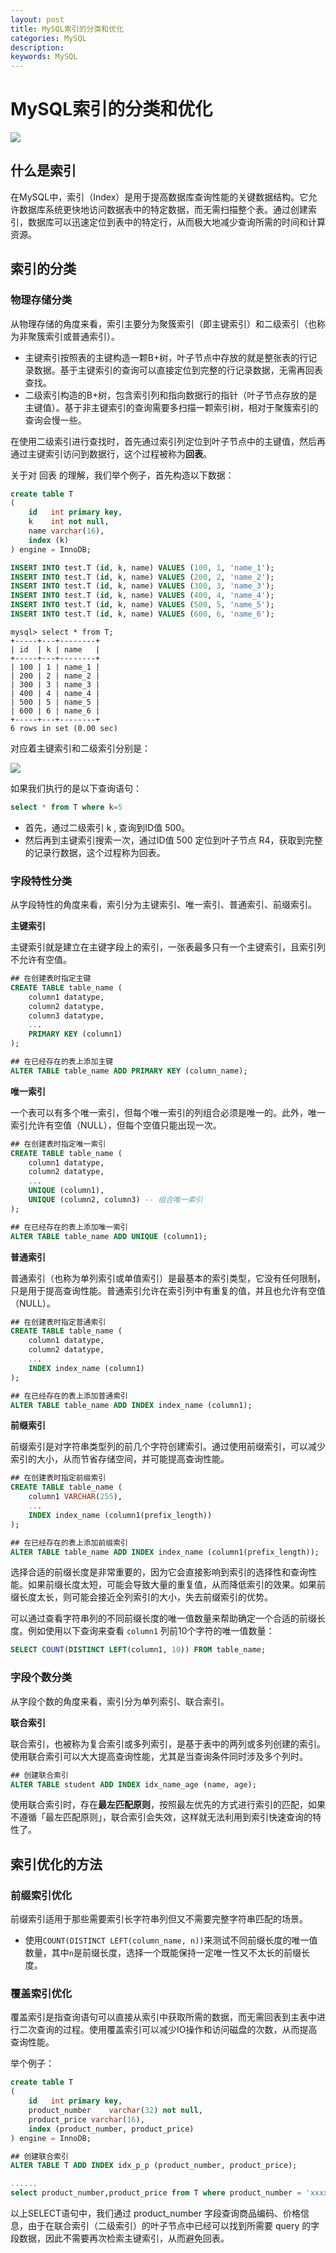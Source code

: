 ```yaml
---
layout: post
title: MySQL索引的分类和优化
categories: MySQL
description:
keywords: MySQL
---
```


# MySQL索引的分类和优化

![](/images/posts/mysql/05.png)

## 什么是索引

在MySQL中，索引（Index）是用于提高数据库查询性能的关键数据结构。它允许数据库系统更快地访问数据表中的特定数据，而无需扫描整个表。通过创建索引，数据库可以迅速定位到表中的特定行，从而极大地减少查询所需的时间和计算资源。

## 索引的分类

### 物理存储分类

从物理存储的角度来看，索引主要分为聚簇索引（即主键索引）和二级索引（也称为非聚簇索引或普通索引）。

- 主键索引按照表的主键构造一颗B+树，叶子节点中存放的就是整张表的行记录数据。基于主键索引的查询可以直接定位到完整的行记录数据，无需再回表查找。
- 二级索引构造的B+树，包含索引列和指向数据行的指针（叶子节点存放的是主键值）。基于非主键索引的查询需要多扫描一颗索引树，相对于聚簇索引的查询会慢一些。

在使用二级索引进行查找时，首先通过索引列定位到叶子节点中的主键值，然后再通过主键索引访问到数据行，这个过程被称为**回表**。

关于对 回表 的理解，我们举个例子，首先构造以下数据：

```sql
create table T
(
    id   int primary key,
    k    int not null,
    name varchar(16),
    index (k)
) engine = InnoDB;

INSERT INTO test.T (id, k, name) VALUES (100, 1, 'name_1');
INSERT INTO test.T (id, k, name) VALUES (200, 2, 'name_2');
INSERT INTO test.T (id, k, name) VALUES (300, 3, 'name_3');
INSERT INTO test.T (id, k, name) VALUES (400, 4, 'name_4');
INSERT INTO test.T (id, k, name) VALUES (500, 5, 'name_5');
INSERT INTO test.T (id, k, name) VALUES (600, 6, 'name_6');
```

```
mysql> select * from T;
+-----+---+--------+
| id  | k | name   |
+-----+---+--------+
| 100 | 1 | name_1 |
| 200 | 2 | name_2 |
| 300 | 3 | name_3 |
| 400 | 4 | name_4 |
| 500 | 5 | name_5 |
| 600 | 6 | name_6 |
+-----+---+--------+
6 rows in set (0.00 sec)
```

对应着主键索引和二级索引分别是：

![](/images/posts/mysql/06.png)

如果我们执行的是以下查询语句：

```sql
select * from T where k=5
```

- 首先，通过二级索引 k , 查询到ID值 500。
- 然后再到主键索引搜索一次，通过ID值 500 定位到叶子节点 R4，获取到完整的记录行数据，这个过程称为回表。

### 字段特性分类

从字段特性的角度来看，索引分为主键索引、唯一索引、普通索引、前缀索引。

**主键索引**

主键索引就是建立在主键字段上的索引，一张表最多只有一个主键索引，且索引列不允许有空值。

```sql
## 在创建表时指定主键
CREATE TABLE table_name (  
    column1 datatype,  
    column2 datatype,  
    column3 datatype,  
    ...  
    PRIMARY KEY (column1)  
);

## 在已经存在的表上添加主键
ALTER TABLE table_name ADD PRIMARY KEY (column_name);
```

**唯一索引**

一个表可以有多个唯一索引，但每个唯一索引的列组合必须是唯一的。此外，唯一索引允许有空值（NULL），但每个空值只能出现一次。

```sql
## 在创建表时指定唯一索引
CREATE TABLE table_name (  
    column1 datatype,  
    column2 datatype,  
    ...  
    UNIQUE (column1),  
    UNIQUE (column2, column3) -- 组合唯一索引  
);

## 在已经存在的表上添加唯一索引
ALTER TABLE table_name ADD UNIQUE (column1);
```

**普通索引**

普通索引（也称为单列索引或单值索引）是最基本的索引类型，它没有任何限制，只是用于提高查询性能。普通索引允许在索引列中有重复的值，并且也允许有空值（NULL）。

```sql
## 在创建表时指定普通索引
CREATE TABLE table_name (  
    column1 datatype,  
    column2 datatype,  
    ...  
    INDEX index_name (column1)  
);

## 在已经存在的表上添加普通索引
ALTER TABLE table_name ADD INDEX index_name (column1);
```

**前缀索引**

前缀索引是对字符串类型列的前几个字符创建索引。通过使用前缀索引，可以减少索引的大小，从而节省存储空间，并可能提高查询性能。

```sql
## 在创建表时指定前缀索引
CREATE TABLE table_name (  
    column1 VARCHAR(255),  
    ...  
    INDEX index_name (column1(prefix_length))  
);

## 在已经存在的表上添加前缀索引
ALTER TABLE table_name ADD INDEX index_name (column1(prefix_length));
```

选择合适的前缀长度是非常重要的，因为它会直接影响到索引的选择性和查询性能。如果前缀长度太短，可能会导致大量的重复值，从而降低索引的效果。如果前缀长度太长，则可能会接近全列索引的大小，失去前缀索引的优势。

可以通过查看字符串列的不同前缀长度的唯一值数量来帮助确定一个合适的前缀长度。例如使用以下查询来查看 `column1` 列前10个字符的唯一值数量：

```sql
SELECT COUNT(DISTINCT LEFT(column1, 10)) FROM table_name;
```

### 字段个数分类

从字段个数的角度来看，索引分为单列索引、联合索引。

**联合索引**

联合索引，也被称为复合索引或多列索引，是基于表中的两列或多列创建的索引。使用联合索引可以大大提高查询性能，尤其是当查询条件同时涉及多个列时。

```sql
## 创建联合索引
ALTER TABLE student ADD INDEX idx_name_age (name, age);
```

使用联合索引时，存在**最左匹配原则**，按照最左优先的方式进行索引的匹配，如果不遵循「最左匹配原则」，联合索引会失效，这样就无法利用到索引快速查询的特性了。

## 索引优化的方法

### **前缀索引优化**

前缀索引适用于那些需要索引长字符串列但又不需要完整字符串匹配的场景。

- 使用`COUNT(DISTINCT LEFT(column_name, n))`来测试不同前缀长度的唯一值数量，其中`n`是前缀长度，选择一个既能保持一定唯一性又不太长的前缀长度。

### **覆盖索引优化**

覆盖索引是指查询语句可以直接从索引中获取所需的数据，而无需回表到主表中进行二次查询的过程。使用覆盖索引可以减少IO操作和访问磁盘的次数，从而提高查询性能。

举个例子：

```sql
create table T
(
    id   int primary key,
    product_number    varchar(32) not null,
    product_price varchar(16),
    index (product_number, product_price)
) engine = InnoDB;

## 创建联合索引
ALTER TABLE T ADD INDEX idx_p_p (product_number, product_price);

......
select product_number,product_price from T where product_number = 'xxxx1';
```

以上SELECT语句中，我们通过 product_number 字段查询商品编码、价格信息，由于在联合索引（二级索引）的叶子节点中已经可以找到所需要 query 的字段数据，因此不需要再次检索主键索引，从而避免回表。